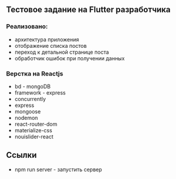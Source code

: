 ## Тестовое задание на Flutter разработчика
### Реализовано:
- архитектура приложения
- отображение списка постов
- переход к детальной странице поста
- обработчик ошибок при получении данных

### Верстка на Reactjs
- bd - mongoDB
- framework - express
- concurrently
- express 
- mongoose 
- nodemon
- react-router-dom
- materialize-css
- nouislider-react

## Ссылки
- npm run server - запустить сервер

